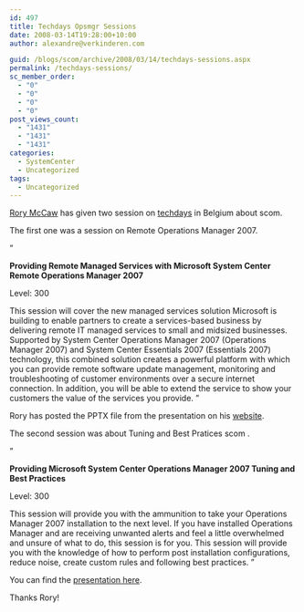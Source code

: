 ```yaml
---
id: 497
title: Techdays Opsmgr Sessions
date: 2008-03-14T19:28:00+10:00
author: alexandre@verkinderen.com

guid: /blogs/scom/archive/2008/03/14/techdays-sessions.aspx
permalink: /techdays-sessions/
sc_member_order:
  - "0"
  - "0"
  - "0"
  - "0"
post_views_count:
  - "1431"
  - "1431"
  - "1431"
categories:
  - SystemCenter
  - Uncategorized
tags:
  - Uncategorized
---
```

<a href="http://rorymccaw.spaces.live.com/" target="_blank">Rory McCaw</a> has given two session on <a href="http://www.microsoft.com/belux/heroeshappenhere/default.aspx" target="_blank">techdays</a> in Belgium about scom.

The first one was a session on Remote Operations Manager 2007. 

&#8221;

**Providing Remote Managed Services with Microsoft System Center Remote Operations Manager 2007** 

Level: 300 

This session will cover the new managed services solution Microsoft is building to enable partners to create a services-based business by delivering remote IT managed services to small and midsized businesses. Supported by System Center Operations Manager 2007 (Operations Manager 2007) and System Center Essentials 2007 (Essentials 2007) technology, this combined solution creates a powerful platform with which you can provide remote software update management, monitoring and troubleshooting of customer environments over a secure internet connection. In addition, you will be able to extend the service to show your customers the value of the services you provide. &#8221; 

Rory has posted the PPTX file from the presentation on his <a href="http://www.infrontconsulting.com/mvp/ROM.pptx" target="_blank">website</a>.

The second session was about Tuning and Best Pratices scom .

&#8221;

**Providing Microsoft System Center Operations Manager 2007 Tuning and Best Practices** 

Level: 300 

This session will provide you with the ammunition to take your Operations Manager 2007 installation to the next level. If you have installed Operations Manager and are receiving unwanted alerts and feel a little overwhelmed and unsure of what to do, this session is for you. This session will provide you with the knowledge of how to perform post installation configurations, reduce noise, create custom rules and following best practices. &#8221; 

You can find the <a href="http://www.infrontconsulting.com/Tuning.pdf" target="_blank">presentation here</a>.

Thanks Rory!
